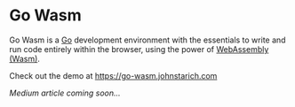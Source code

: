 # Go Wasm

Go Wasm is a [Go][] development environment with the essentials to write and run code entirely within the browser, using the power of [WebAssembly (Wasm)][wasm].

Check out the demo at https://go-wasm.johnstarich.com

_Medium article coming soon..._

[Go]: https://golang.org
[wasm]: https://webassembly.org
